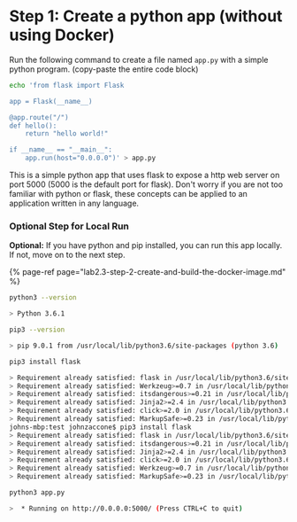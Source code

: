 # Step 1: Create a python app \(without using Docker\)

Run the following command to create a file named `app.py` with a simple python program. \(copy-paste the entire code block\)

```bash
echo 'from flask import Flask

app = Flask(__name__)

@app.route("/")
def hello():
    return "hello world!"

if __name__ == "__main__":
    app.run(host="0.0.0.0")' > app.py
```

This is a simple python app that uses flask to expose a http web server on port 5000 \(5000 is the default port for flask\). Don't worry if you are not too familiar with python or flask, these concepts can be applied to an application written in any language.

### Optional Step for Local Run

**Optional:** If you have python and pip installed, you can run this app locally. If not, move on to the next step.

{% page-ref page="lab2.3-step-2-create-and-build-the-docker-image.md" %}

```bash
python3 --version
```

```bash
> Python 3.6.1
```

```bash
pip3 --version
```

```bash
> pip 9.0.1 from /usr/local/lib/python3.6/site-packages (python 3.6)
```

```bash
pip3 install flask
```

```bash
> Requirement already satisfied: flask in /usr/local/lib/python3.6/site-packages
> Requirement already satisfied: Werkzeug>=0.7 in /usr/local/lib/python3.6/site-packages (from flask)
> Requirement already satisfied: itsdangerous>=0.21 in /usr/local/lib/python3.6/site-packages (from flask)
> Requirement already satisfied: Jinja2>=2.4 in /usr/local/lib/python3.6/site-packages (from flask)
> Requirement already satisfied: click>=2.0 in /usr/local/lib/python3.6/site-packages (from flask)
> Requirement already satisfied: MarkupSafe>=0.23 in /usr/local/lib/python3.6/site-packages (from Jinja2>=2.4->flask)
johns-mbp:test johnzaccone$ pip3 install flask
> Requirement already satisfied: flask in /usr/local/lib/python3.6/site-packages
> Requirement already satisfied: itsdangerous>=0.21 in /usr/local/lib/python3.6/site-packages (from flask)
> Requirement already satisfied: Jinja2>=2.4 in /usr/local/lib/python3.6/site-packages (from flask)
> Requirement already satisfied: click>=2.0 in /usr/local/lib/python3.6/site-packages (from flask)
> Requirement already satisfied: Werkzeug>=0.7 in /usr/local/lib/python3.6/site-packages (from flask)
> Requirement already satisfied: MarkupSafe>=0.23 in /usr/local/lib/python3.6/site-packages (from Jinja2>=2.4->flask)
```

```bash
python3 app.py
```

```bash
>  * Running on http://0.0.0.0:5000/ (Press CTRL+C to quit)
```

